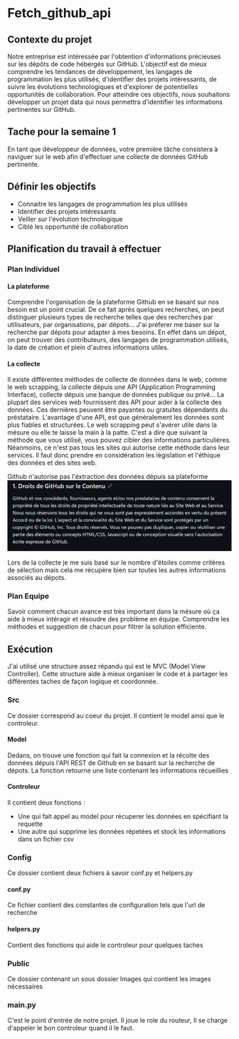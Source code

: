 # Fetch_github_api

## Contexte du projet
Notre entreprise est intéressée par l'obtention d'informations précieuses sur les dépôts de code hébergés sur GitHub. L'objectif est de mieux comprendre les tendances de développement, les langages de programmation les plus utilisés, d'identifier des projets intéressants, de suivre les évolutions technologiques et d'explorer de potentielles opportunités de collaboration. Pour atteindre ces objectifs, nous souhaitons développer un projet data qui nous permettra d'identifier les informations pertinentes sur GitHub.

## Tache pour la semaine 1
En tant que développeur de données, votre première tâche consistera à naviguer sur le web afin d'effectuer une collecte de données GitHub pertinente.

## Définir les objectifs 
 - Connaitre les langages de programmation les plus utilisés
 - Identifier des projets intéressants
 - Veiller sur l'évolution technologique 
 - Ciblé les opportunité de collaboration

## Planification du travail à effectuer
### Plan Individuel
#### La plateforme
Comprendre l'organisation de la plateforme Github en se basant sur nos besoin est un point crucial. 
De ce fait après quelques recherches, on peut distinguer plusieurs types de recherche telles que des recherches par utilisateurs, par organisations, par dépots...
J'ai préferer me baser sur la recherche par dépots pour adapter à mes besoins. 
En effet dans un dépot, on peut trouver des contributeurs, des langages de programmation utilisés, la date de création et plein d'autres informations utiles.

#### La collecte
Il existe différentes méthodes de collecte de données dans le web, comme le web scrapping, la collecte dépuis une API (Application Programming Interface), collecte dépuis une banque de données publique ou privé...
La plupart des services web fournissent des API pour aider à la collecte des données. Ces dernières peuvent être payantes ou gratuites dépendants du préstataire. L'avantage d'une API, est que généralement les données sont plus fiables et structurées.
Le web scrapping peut s'avérer utile dans la mésure ou elle te laisse la main à la patte. C'est a dire que suivant la méthode que vous utilisé, vous pouvez cibler des informations particulières.
Néanmoins, ce n'est pas tous les sites qui autorise cette méthode dans leur services. Il faut donc prendre en considération les législation et l'éthique des données et des sites web.

Github n'autorise pas l'éxtraction des données dépuis sa plateforme
![Image de github montrant sa restriction sur les données](Public/github_web_licence.png)


Lors de la collecte je me suis basé sur le nombre d'étoiles comme critères de sélection mais cela me récupère bien sur toutes les autres informations associés au dépots.

### Plan Equipe
Savoir comment chacun avance est très important dans la mésure où ça aide à mieux intéragir et résoudre des problème en équipe.
Comprendre les méthodes et suggestion de chacun pour filtrer la solution éfficiente.

## Exécution
J'ai utilisé une structure assez répandu qui est le MVC (Model View Controller). Cette structure aide à mieux organiser le code et à partager les différentes taches de façon logique et coordonnée.

### Src
Ce dossier correspond au coeur du projet. Il contient le model ainsi que le controleur.
#### Model
Dedans, on trouve une fonction qui fait la connexion et la récolte des données dépuis l'API REST de Github en se basant sur la recherche de dépots. La fonction retourne une liste contenant les informations récueillies
#### Controleur
Il contient deux fonctions : 
 - Une qui fait appel au model pour récuperer les données en spécifiant la requette
 - Une autre qui supprime les données répetées et stock les informations dans un fichier csv

### Config
Ce dossier contient deux fichiers à savoir conf.py et helpers.py
#### conf.py 
Ce fichier contient des constantes de configuration tels que l'url de recherche
#### helpers.py 
Contient des fonctions qui aide le controleur pour quelques taches

### Public
Ce dossier contenant un sous dossier Images qui contient les images nécessaires

### main.py
C'est le point d'entrée de notre projet. Il joue le role du routeur, Il se charge d'appeler le bon controleur quand il le faut.
